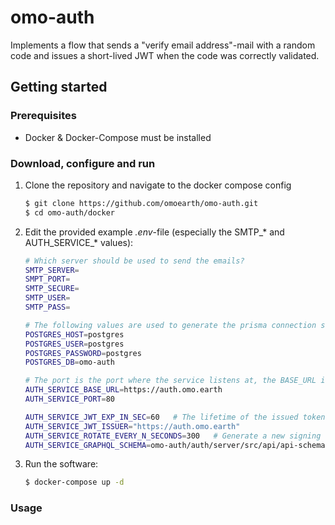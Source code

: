 # omo-auth
Implements a flow that sends a "verify email address"-mail with a random code and issues a short-lived
JWT when the code was correctly validated.

## Getting started
### Prerequisites
* Docker & Docker-Compose must be installed
### Download, configure and run
1. Clone the repository and navigate to the docker compose config
    ```bash
    $ git clone https://github.com/omoearth/omo-auth.git
    $ cd omo-auth/docker 
    ```
2. Edit the provided example _.env_-file (especially the SMTP_* and AUTH_SERVICE_* values):
    ```bash
   # Which server should be used to send the emails?
    SMTP_SERVER=
    SMPT_PORT=
    SMTP_SECURE=
    SMTP_USER=
    SMTP_PASS=
    
   # The following values are used to generate the prisma connection string
    POSTGRES_HOST=postgres
    POSTGRES_USER=postgres
    POSTGRES_PASSWORD=postgres
    POSTGRES_DB=omo-auth
    
   # The port is the port where the service listens at, the BASE_URL is used for a-href links in the sent emails
    AUTH_SERVICE_BASE_URL=https://auth.omo.earth
    AUTH_SERVICE_PORT=80
    
    AUTH_SERVICE_JWT_EXP_IN_SEC=60   # The lifetime of the issued tokens in seconds
    AUTH_SERVICE_JWT_ISSUER="https://auth.omo.earth"
    AUTH_SERVICE_ROTATE_EVERY_N_SECONDS=300   # Generate a new signing key-pair every N seconds
    AUTH_SERVICE_GRAPHQL_SCHEMA=omo-auth/auth/server/src/api/api-schema.graphql
    ```    
3. Run the software:
    ```bash
   $ docker-compose up -d
    ```
### Usage

